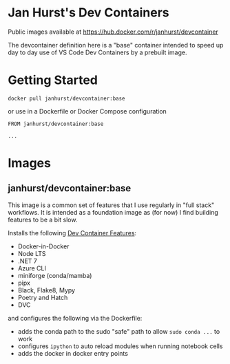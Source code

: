 # Jan Hurst's Dev Containers

Public images available at https://hub.docker.com/r/janhurst/devcontainer

The devcontainer definition here is a "base" container intended to speed up day to day use of VS Code Dev Containers by a prebuilt image.

# Getting Started

```
docker pull janhurst/devcontainer:base
```

or use in a Dockerfile or Docker Compose configuration

```
FROM janhurst/devcontainer:base

...
```

# Images

## janhurst/devcontainer:base

This image is a common set of features that I use regularly in "full stack" workflows. It is intended as a foundation image as (for now) I find building features to be a bit slow.

Installs the following [Dev Container Features](https://containers.dev/features):

- Docker-in-Docker
- Node LTS
- .NET 7
- Azure CLI
- miniforge (conda/mamba)
- pipx
- Black, Flake8, Mypy
- Poetry and Hatch
- DVC

and configures the following via the Dockerfile:

- adds the conda path to the sudo "safe" path to allow `sudo conda ...` to work
- configures `ipython` to auto reload modules when running notebook cells
- adds the docker in docker entry points
